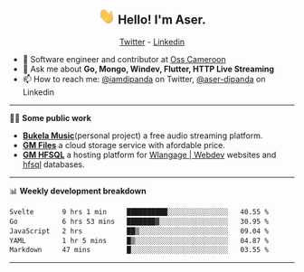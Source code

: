 <h2 align="center"> <img src="https://github.com/gabriel-TheCode/gabriel-TheCode/blob/master/gifs/Hi.gif" width="30px"> Hello! I'm Aser.</h2>
<p align="center">
  <a href="https://twitter.com/iamdipanda">Twitter</a> - 
  <a href="https://www.linkedin.com/in/aser-dipanda/">Linkedin</a>
</p>


- 🔭 Software engineer and contributor at [Oss Cameroon](https://github.com/osscameroon)
- 💬 Ask me about **Go, Mongo, Windev, Flutter, HTTP Live Streaming**
- 📫 How to reach me: [@iamdipanda](https://twitter.com/iamdipanda) on Twitter, [@aser-dipanda](https://www.linkedin.com/in/aser-dipanda/) on Linkedin

-------

👨‍💻 **Some public work**

- **[Bukela Music](https://music.bukela.co)**(personal project) a free audio streaming platform. 
- **[GM Files](https://gamesmania.io)** a cloud storage service with afordable price.
- **[GM HFSQL](https://gamesmania.io)** a hosting platform for [Wlangage | Webdev](https://pcsoft.fr/webdev/index.html) websites and [hfsql](https://pcsoft.fr/accueilpub/hfsql.htm) databases.
-------

📊 **Weekly development breakdown**

<!--START_SECTION:waka-->

```txt
Svelte       9 hrs 1 min     ██████████░░░░░░░░░░░░░░░   40.55 %
Go           6 hrs 53 mins   ███████▓░░░░░░░░░░░░░░░░░   30.95 %
JavaScript   2 hrs           ██▒░░░░░░░░░░░░░░░░░░░░░░   09.04 %
YAML         1 hr 5 mins     █▒░░░░░░░░░░░░░░░░░░░░░░░   04.87 %
Markdown     47 mins         █░░░░░░░░░░░░░░░░░░░░░░░░   03.55 %
```

<!--END_SECTION:waka-->

-------

